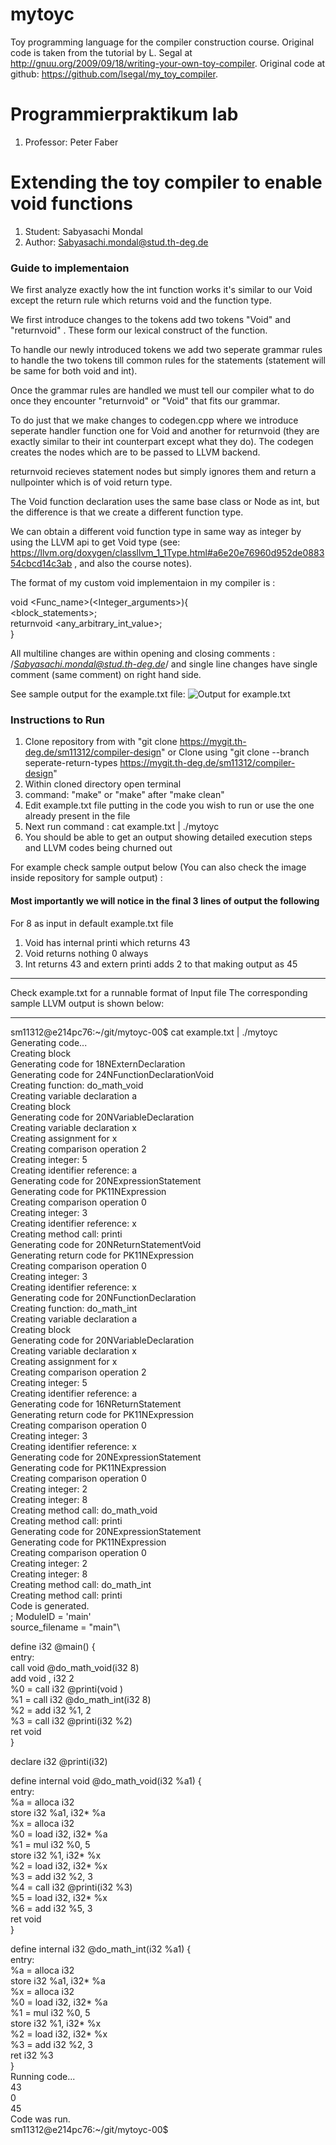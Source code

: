 # mytoyc

Toy programming language for the compiler construction course. Original code is taken from the tutorial by L. Segal at http://gnuu.org/2009/09/18/writing-your-own-toy-compiler. Original code at github: https://github.com/lsegal/my_toy_compiler.

# Programmierpraktikum lab
1. Professor: Peter Faber

# Extending the toy compiler to enable void functions
1. Student: Sabyasachi Mondal
2. Author: Sabyasachi.mondal@stud.th-deg.de

###   Guide to implementaion ###

We first analyze exactly how the int function works it's similar to our Void except the return rule which returns void and the function type.

We first introduce changes to the tokens add two tokens "Void" and "returnvoid" . These form our lexical construct of the function.

To handle our newly introduced tokens we add two seperate grammar rules to handle the two tokens till common rules for the statements (statement will be same for both void and int).

Once the grammar rules are handled we must tell our compiler what to do once they encounter "returnvoid" or "Void" that fits our grammar.

To do just that we make changes to codegen.cpp where we introduce seperate handler function one for Void and another for returnvoid (they are exactly similar to their int counterpart except what they do). The codegen creates the nodes which are to be passed to LLVM backend.

returnvoid recieves statement nodes but simply ignores them and return a nullpointer which is of void return type.

The Void function declaration uses the same base class or Node as int, but the difference is that we create a different function type.

We can obtain a different void function type in same way as integer by using the LLVM api to get Void type (see: https://llvm.org/doxygen/classllvm_1_1Type.html#a6e20e76960d952de088354cbcd14c3ab , and also the course notes).

The format of my custom void implementaion in my compiler is :

void <Func_name>(<Integer_arguments>){\
	<block_statements>;\
	returnvoid <any_arbitrary_int_value>;\
}

All multiline changes are within opening and closing comments :  /*Sabyasachi.mondal@stud.th-deg.de*/
and single line changes have single comment (same comment) on right hand side.

See sample output for the example.txt file:
![Output for example.txt]('Finally_My_Compiler_Running!.png')

### Instructions to Run ###

1. Clone repository from with "git clone https://mygit.th-deg.de/sm11312/compiler-design"
or Clone using "git clone --branch seperate-return-types https://mygit.th-deg.de/sm11312/compiler-design"
2. Within cloned directory open terminal
3. command: "make" or "make" after "make clean"
4. Edit example.txt file putting in the code you wish to run or use the one already present in the file
5. Next run command : cat example.txt | ./mytoyc
6. You should be able to get an output showing detailed execution steps and LLVM codes being churned out

For example check sample output below (You can also check the image inside repository for sample output) :
#### Most importantly we will notice in the final 3 lines of output the following ####
For 8 as input in default example.txt file
1. Void has internal printi which returns 43
2. Void returns nothing 0 always
3. Int returns 43 and extern printi adds 2 to that making output as 45

________________________________________________________________
Check example.txt for a runnable format of Input file
The corresponding sample LLVM output is shown below:
________________________________________________________________
sm11312@e214pc76:~/git/mytoyc-00$ cat example.txt | ./mytoyc
Generating code...\
Creating block\
Generating code for 18NExternDeclaration\
Generating code for 24NFunctionDeclarationVoid\
Creating function: do_math_void\
Creating variable declaration a\
Creating block\
Generating code for 20NVariableDeclaration\
Creating variable declaration x\
Creating assignment for x\
Creating comparison operation 2\
Creating integer: 5\
Creating identifier reference: a\
Generating code for 20NExpressionStatement\
Generating code for PK11NExpression\
Creating comparison operation 0\
Creating integer: 3\
Creating identifier reference: x\
Creating method call: printi\
Generating code for 20NReturnStatementVoid\
Generating return code for PK11NExpression\
Creating comparison operation 0\
Creating integer: 3\
Creating identifier reference: x\
Generating code for 20NFunctionDeclaration\
Creating function: do_math_int\
Creating variable declaration a\
Creating block\
Generating code for 20NVariableDeclaration\
Creating variable declaration x\
Creating assignment for x\
Creating comparison operation 2\
Creating integer: 5\
Creating identifier reference: a\
Generating code for 16NReturnStatement\
Generating return code for PK11NExpression\
Creating comparison operation 0\
Creating integer: 3\
Creating identifier reference: x\
Generating code for 20NExpressionStatement\
Generating code for PK11NExpression\
Creating comparison operation 0\
Creating integer: 2\
Creating integer: 8\
Creating method call: do_math_void\
Creating method call: printi\
Generating code for 20NExpressionStatement\
Generating code for PK11NExpression\
Creating comparison operation 0\
Creating integer: 2\
Creating integer: 8\
Creating method call: do_math_int\
Creating method call: printi\
Code is generated.\
; ModuleID = 'main'\
source_filename = "main"\

define i32 @main() {\
entry:\
  call void @do_math_void(i32 8)\
  add void <badref>, i32 2\
  %0 = call i32 @printi(void <badref>)\
  %1 = call i32 @do_math_int(i32 8)\
  %2 = add i32 %1, 2\
  %3 = call i32 @printi(i32 %2)\
  ret void\
}

declare i32 @printi(i32)

define internal void @do_math_void(i32 %a1) {\
entry:\
  %a = alloca i32\
  store i32 %a1, i32* %a\
  %x = alloca i32\
  %0 = load i32, i32* %a\
  %1 = mul i32 %0, 5\
  store i32 %1, i32* %x\
  %2 = load i32, i32* %x\
  %3 = add i32 %2, 3\
  %4 = call i32 @printi(i32 %3)\
  %5 = load i32, i32* %x\
  %6 = add i32 %5, 3\
  ret void\
}

define internal i32 @do_math_int(i32 %a1) {\
entry:\
  %a = alloca i32\
  store i32 %a1, i32* %a\
  %x = alloca i32\
  %0 = load i32, i32* %a\
  %1 = mul i32 %0, 5\
  store i32 %1, i32* %x\
  %2 = load i32, i32* %x\
  %3 = add i32 %2, 3\
  ret i32 %3\
}\
Running code...\
43\
0\
45\
Code was run.\
sm11312@e214pc76:~/git/mytoyc-00$ 
